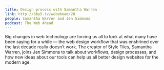 ```yaml
---
title: Design process with Samantha Warren
link: http://5by5.tv/webahead/28
people: Samantha Warren and Jen Simmons
podcast: The Web Ahead
---
```


Big changes in web technology are forcing us all to look at what many have been saying for a while — the web design workflow that was enshrined over the last decade really doesn't work. The creator of Style Tiles, Samantha Warren, joins Jen Simmons to talk about workflows, design processes, and how new ideas about our tools can help us all better design websites for the modern age.